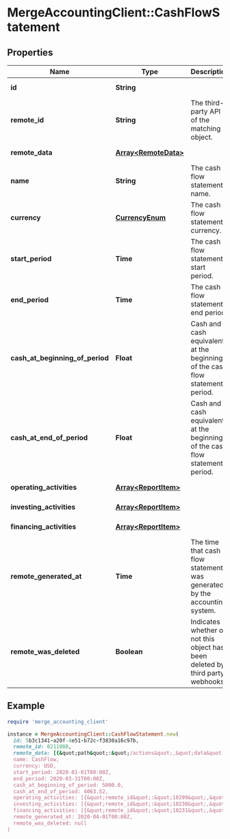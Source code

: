 # MergeAccountingClient::CashFlowStatement

## Properties

| Name | Type | Description | Notes |
| ---- | ---- | ----------- | ----- |
| **id** | **String** |  | [optional][readonly] |
| **remote_id** | **String** | The third-party API ID of the matching object. | [optional] |
| **remote_data** | [**Array&lt;RemoteData&gt;**](RemoteData.md) |  | [optional][readonly] |
| **name** | **String** | The cash flow statement&#39;s name. | [optional] |
| **currency** | [**CurrencyEnum**](CurrencyEnum.md) | The cash flow statement&#39;s currency. | [optional] |
| **start_period** | **Time** | The cash flow statement&#39;s start period. | [optional] |
| **end_period** | **Time** | The cash flow statement&#39;s end period. | [optional] |
| **cash_at_beginning_of_period** | **Float** | Cash and cash equivalents at the beginning of the cash flow statement&#39;s period. | [optional] |
| **cash_at_end_of_period** | **Float** | Cash and cash equivalents at the beginning of the cash flow statement&#39;s period. | [optional] |
| **operating_activities** | [**Array&lt;ReportItem&gt;**](ReportItem.md) |  | [optional][readonly] |
| **investing_activities** | [**Array&lt;ReportItem&gt;**](ReportItem.md) |  | [optional][readonly] |
| **financing_activities** | [**Array&lt;ReportItem&gt;**](ReportItem.md) |  | [optional][readonly] |
| **remote_generated_at** | **Time** | The time that cash flow statement was generated by the accounting system. | [optional] |
| **remote_was_deleted** | **Boolean** | Indicates whether or not this object has been deleted by third party webhooks. | [optional][readonly] |

## Example

```ruby
require 'merge_accounting_client'

instance = MergeAccountingClient::CashFlowStatement.new(
  id: 5b3c1341-a20f-4e51-b72c-f3830a16c97b,
  remote_id: 8211088,
  remote_data: [{&quot;path&quot;:&quot;/actions&quot;,&quot;data&quot;:[&quot;Varies by platform&quot;]}],
  name: CashFlow,
  currency: USD,
  start_period: 2020-01-01T00:00Z,
  end_period: 2020-03-31T00:00Z,
  cash_at_beginning_of_period: 5000.0,
  cash_at_end_of_period: 4063.52,
  operating_activities: [{&quot;remote_id&quot;:&quot;10299&quot;,&quot;name&quot;:&quot;Operating Activities&quot;,&quot;value&quot;:1000,&quot;sub_items&quot;:null}],
  investing_activities: [{&quot;remote_id&quot;:&quot;10230&quot;,&quot;name&quot;:&quot;Investing Activities&quot;,&quot;value&quot;:1000,&quot;sub_items&quot;:null}],
  financing_activities: [{&quot;remote_id&quot;:&quot;10231&quot;,&quot;name&quot;:&quot;Financing Activities&quot;,&quot;value&quot;:1000,&quot;sub_items&quot;:null}],
  remote_generated_at: 2020-04-01T00:00Z,
  remote_was_deleted: null
)
```

